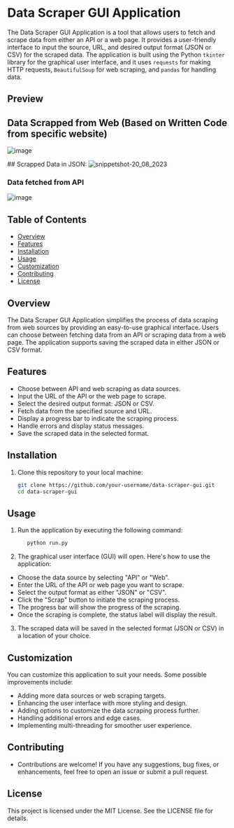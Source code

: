 # Data Scraper GUI Application

The Data Scraper GUI Application is a tool that allows users to fetch and scrape data from either an API or a web page. It provides a user-friendly interface to input the source, URL, and desired output format (JSON or CSV) for the scraped data. The application is built using the Python `tkinter` library for the graphical user interface, and it uses `requests` for making HTTP requests, `BeautifulSoup` for web scraping, and `pandas` for handling data.

## Preview

## Data Scrapped from Web (Based on Written Code from specific website)
![image](https://github.com/Dev-Hooman/data-scrapper/assets/80707427/c7298b25-505f-46d3-be7e-f541b1eccc9a)

## Scrapped Data in JSON:
![snippetshot-20_08_2023](https://github.com/Dev-Hooman/data-scrapper/assets/80707427/f49df615-b9f6-44f8-8ec6-36aa8f619f5e)



### Data fetched from API
![image](https://github.com/Dev-Hooman/data-scrapper/assets/80707427/7494540b-cc1f-4771-8939-5f07c0470a3a)




## Table of Contents

- [Overview](#overview)
- [Features](#features)
- [Installation](#installation)
- [Usage](#usage)
- [Customization](#customization)
- [Contributing](#contributing)
- [License](#license)

## Overview

The Data Scraper GUI Application simplifies the process of data scraping from web sources by providing an easy-to-use graphical interface. Users can choose between fetching data from an API or scraping data from a web page. The application supports saving the scraped data in either JSON or CSV format.

## Features

- Choose between API and web scraping as data sources.
- Input the URL of the API or the web page to scrape.
- Select the desired output format: JSON or CSV.
- Fetch data from the specified source and URL.
- Display a progress bar to indicate the scraping process.
- Handle errors and display status messages.
- Save the scraped data in the selected format.

## Installation

1. Clone this repository to your local machine:

   ```bash
   git clone https://github.com/your-username/data-scraper-gui.git
   cd data-scraper-gui


## Usage

1. Run the application by executing the following command:

   ```bash
      python run.py

2. The graphical user interface (GUI) will open. Here's how to use the application:

- Choose the data source by selecting "API" or "Web".
- Enter the URL of the API or web page you want to scrape.
- Select the output format as either "JSON" or "CSV".
- Click the "Scrap" button to initiate the scraping process.
- The progress bar will show the progress of the scraping.
- Once the scraping is complete, the status label will display the result.
  
3. The scraped data will be saved in the selected format (JSON or CSV) in a location of your choice.


## Customization
  
  You can customize this application to suit your needs. Some possible improvements include:

- Adding more data sources or web scraping targets.
- Enhancing the user interface with more styling and design.
- Adding options to customize the data scraping process further.
- Handling additional errors and edge cases.
- Implementing multi-threading for smoother user experience.
  
## Contributing
- Contributions are welcome! If you have any suggestions, bug fixes, or enhancements, feel free to open an issue or submit a pull request.

## License
This project is licensed under the MIT License. See the LICENSE file for details.

